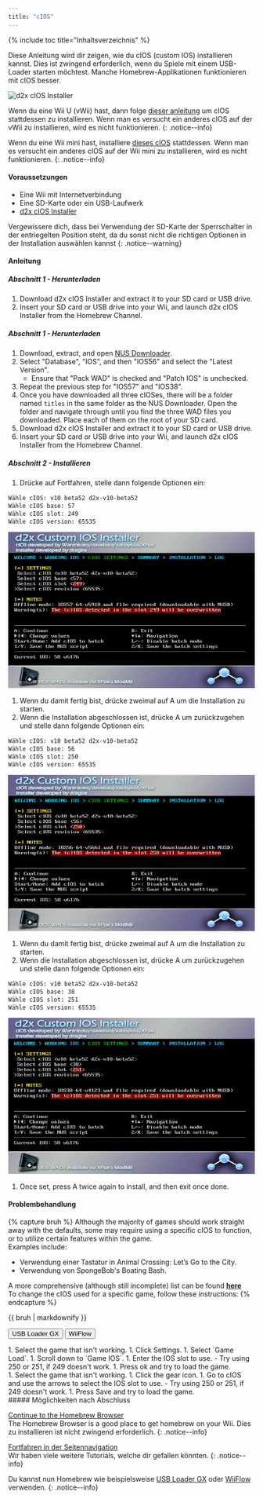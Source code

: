 ```yaml
---
title: "cIOS"
---
```


{% include toc title="Inhaltsverzeichnis" %}

Diese Anleitung wird dir zeigen, wie du cIOS (custom IOS) installieren kannst. Dies ist zwingend erforderlich, wenn du Spiele mit einem USB-Loader starten möchtest. Manche Homebrew-Applikationen funktionieren mit cIOS besser.

![d2x cIOS Installer](/images/cios/cIOS.png)

Wenn du eine Wii U (vWii) hast, dann folge [dieser anleitung](https://wiiu.hacks.guide/#/vwii-modding) um cIOS stattdessen zu installieren. Wenn man es versucht ein anderes cIOS auf der vWii zu installieren, wird es nicht funktionieren.
{: .notice--info}

Wenn du eine Wii mini hast, installiere [dieses cIOS](cios-mini) stattdessen. Wenn man es versucht ein anderes cIOS auf der Wii mini zu installieren, wird es nicht funktionieren.
{: .notice--info}

#### Voraussetzungen

* Eine Wii mit Internetverbindung
* Eine SD-Karte oder ein USB-Laufwerk
* [d2x cIOS Installer](https://hbb1.oscwii.org/hbb/d2x-cios-installer/d2x-cios-installer.zip)

Vergewissere dich, dass bei Verwendung der SD-Karte der Sperrschalter in der entriegelten Position steht, da du sonst nicht die richtigen Optionen in der Installation auswählen kannst
{: .notice--warning}

#### Anleitung

##### Abschnitt 1 - Herunterladen

1. Download d2x cIOS Installer and extract it to your SD card or USB drive.
1. Insert your SD card or USB drive into your Wii, and launch d2x cIOS Installer from the Homebrew Channel. </div>
<div id="without-connection" class="blanktabcontent" markdown="1">

##### Abschnitt 1 - Herunterladen

1. Download, extract, and open [NUS Downloader](https://github.com/WiiDatabase/nusdownloader/releases/download/v1.9-mod-nusfix/NUSD-Mod-NUS-Fix.zip).
1. Select "Database", "IOS", and then "IOS56" and select the "Latest Version".
   - Ensure that "Pack WAD" is checked and "Patch IOS" is unchecked.
1. Repeat the previous step for "IOS57" and "IOS38".
1. Once you have downloaded all three cIOSes, there will be a folder named `titles` in the same folder as the NUS Downloader. Open the folder and navigate through until you find the three WAD files you downloaded. Place each of them on the root of your SD card.
1. Download d2x cIOS Installer and extract it to your SD card or USB drive.
1. Insert your SD card or USB drive into your Wii, and launch d2x cIOS Installer from the Homebrew Channel.
</div>

##### Abschnitt 2 - Installieren

1. Drücke auf Fortfahren, stelle dann folgende Optionen ein:
```
Wähle cIOS: v10 beta52 d2x-v10-beta52
Wähle cIOS base: 57
Wähle cIOS slot: 249
Wähle cIOS version: 65535
```
![Install cIOS 249](/images/cios/Install249.png)
1. Wenn du damit fertig bist, drücke zweimal auf A um die Installation zu starten.
1. Wenn die Installation abgeschlossen ist, drücke A um zurückzugehen und stelle dann folgende Optionen ein:
```
Wähle cIOS: v10 beta52 d2x-v10-beta52
Wähle cIOS base: 56
Wähle cIOS slot: 250
Wähle cIOS version: 65535
```
![Install cIOS 250](/images/cios/Install250.png)
1. Wenn du damit fertig bist, drücke zweimal auf A um die Installation zu starten.
1. Wenn die Installation abgeschlossen ist, drücke A um zurückzugehen und stelle dann folgende Optionen ein:
```
Wähle cIOS: v10 beta52 d2x-v10-beta52
Wähle cIOS base: 38
Wähle cIOS slot: 251
Wähle cIOS version: 65535
```
![Install cIOS 251](/images/cios/Install251.png)
1. Once set, press A twice again to install, and then exit once done.

#### Problembehandlung

{% capture bruh %}
Although the majority of games should work straight away with the defaults, some may require using a specific cIOS to function, or to utilize certain features within the game.<br> Examples include:
* Verwendung einer Tastatur in Animal Crossing: Let’s Go to the City.
* Verwendung von SpongeBob's Boating Bash.

A more comprehensive (although still incomplete) list can be found [**here**](https://wiki.gbatemp.net/wiki/Wii_cIOS_base_Compatibility_List)<br> To change the cIOS used for a specific game, follow these instructions:
{% endcapture %}
<div class="notice--warning">{{ bruh | markdownify }}</div>

<button class="tablinks btn btn--large btn--primary" id="defaultOpen" onclick="openTab(event, 'usbloadergx')">USB Loader GX</button>
<button class="tablinks btn btn--large btn--info" onclick="openTab(event, 'wiiflow')">WiiFlow</button>

<div id="usbloadergx" class="blanktabcontent" markdown="1">
1. Select the game that isn't working.
1. Click Settings.
1. Select `Game Load`.
1. Scroll down to `Game IOS`.
1. Enter the IOS slot to use.
    - Try using 250 or 251, if 249 doesn't work.
1. Press ok and try to load the game.
</div>
<div id="wiiflow" class="blanktabcontent" markdown="1">
1. Select the game that isn't working.
1. Click the gear icon.
1. Go to cIOS and use the arrows to select the IOS slot to use.
    - Try using 250 or 251, if 249 doesn't work.
1. Press Save and try to load the game.
</div>
##### Möglichkeiten nach Abschluss

[Continue to the Homebrew Browser](hbb)<br> The Homebrew Browser is a good place to get homebrew on your Wii. Dies zu installieren ist nicht zwingend erforderlich.
{: .notice--info}

[Fortfahren in der Seitennavigation](site-navigation)<br> Wir haben viele weitere Tutorials, welche dir gefallen könnten.
{: .notice--info}

Du kannst nun Homebrew wie beispielsweise [USB Loader GX](usbloadergx) oder [WiiFlow](wiiflow) verwenden.
{: .notice--info}

<script>
    let tabcontent = document.getElementsByClassName("blanktabcontent");
    let tablinks = document.getElementsByClassName("tablinks");

    function openTab(evt, tabName) {
        let element;

        for (element of tabcontent) {
            element.style.display = "none";
        }

        for (element of tablinks) {
            element.className = element.className.replace("btn--primary", "btn--info");
            if (!element.className.includes('btn--info'))
                element.className += " btn--info";
        }

        document.getElementById(tabName).style.display = "block";
        evt.currentTarget.className = evt.currentTarget.className.replace("btn--info", "btn--primary");
    }

    // Get the element with id="defaultOpen" and click on it
    document.getElementById("defaultOpen").click();
</script>
